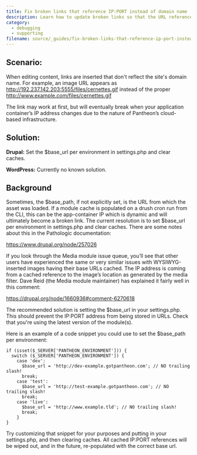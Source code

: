 ```yaml
---
title: Fix broken links that reference IP:PORT instead of domain name
description: Learn how to update broken links so that the URL references the correct file path and domain name.
category:
  - debugging
  - supporting
filename: source/_guides/fix-broken-links-that-reference-ip-port-instead-of-domain-name.md
---
```


## Scenario:

When editing content, links are inserted that don't reflect the site's domain name. For example, an image URL appears as http://192.237.142.203:5555/files/cernettes.gif instead of the proper http://www.example.com/files/cernettes.gif

The link may work at first, but will eventually break when your application container’s IP address changes due to the nature of Pantheon’s cloud-based infrastructure.

## Solution:

**Drupal:** Set the $base\_url per environment in settings.php and clear caches.

**WordPress:** Currently no known solution.

## Background

Sometimes, the $base\_path, if not explicitly set, is the URL from which the asset was loaded. If a module cache is populated on a drush cron run from the CLI, this can be the app-container IP which is dynamic and will ultimately become a broken link. The current resolution is to set $base\_url per environment in settings.php and clear caches. There are some notes about this in the Pathologic documentation:

https://www.drupal.org/node/257026

If you look through the Media module issue queue, you’ll see that other users have experienced the same or very similar issues with WYSIWYG-inserted images having their base URLs cached. The IP address is coming from a cached reference to the image’s location as generated by the media filter. Dave Reid (the Media module maintainer) has explained it fairly well in this comment:

https://drupal.org/node/1660936#comment-6270618

The recommended solution is setting the $base\_url in your settings.php. This should prevent the IP:PORT address from being stored in URLs. Check that you're using the latest version of the module(s).

Here is an example of a code snippet you could use to set the $base\_path per environment:

    if (isset($_SERVER['PANTHEON_ENVIRONMENT'])) {
      switch ($_SERVER['PANTHEON_ENVIRONMENT']) {
        case 'dev':
          $base_url = 'http://dev-example.gotpantheon.com'; // NO trailing slash!
          break;
        case 'test':
          $base_url = 'http://test-example.gotpantheon.com'; // NO trailing slash!
          break;
        case 'live':
          $base_url = 'http://www.example.tld'; // NO trailing slash!
          break;
        }
    }

Try customizing that snippet for your purposes and putting in your settings.php, and then clearing caches. All cached IP:PORT references will be wiped out, and in the future, re-populated with the correct base url.
